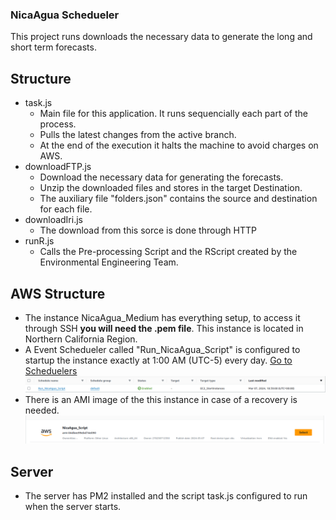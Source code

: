 ### NicaAgua Schedueler
This project runs downloads the necessary data to generate the long and short term forecasts. 

## Structure

- task.js
    - Main file for this application. It runs sequencially each part of the process.
    - Pulls the latest changes from the active branch.
    - At the end of the execution it halts the machine to avoid charges on AWS.
- downloadFTP.js
    - Download the necessary data for generating the forecasts.
    - Unzip the downloaded files and stores in the target Destination. 
    - The auxiliary file "folders.json" contains the source and destination for each file. 
- downloadIri.js
    - The download from this sorce is done through HTTP
-  runR.js
    - Calls the Pre-processing Script and the RScript created by the Environmental Engineering Team.

## AWS Structure
- The instance  NicaAgua_Medium has everything setup, to access it through SSH **you will need the .pem file**. This instance is located in Northern California Region. 
- A Event Schedueler called "Run_NicaAgua_Script" is configured to startup the instance exactly at 1:00 AM (UTC-5) every day. [Go to Scheduelers]("https://us-west-1.console.aws.amazon.com/scheduler/home?region=us-west-1)
![alt text](image-1.png)
- There is an AMI image of the this instance in case of a recovery is needed.
![alt text](image.png)

## Server 
- The server has PM2 installed and the script task.js configured to run when the server starts.
